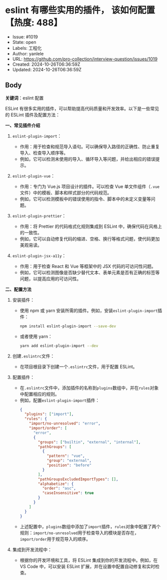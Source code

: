 # eslint 有哪些实用的插件， 该如何配置【热度: 488】

- Issue: #1019
- State: open
- Labels: 工程化
- Author: yanlele
- URL: https://github.com/pro-collection/interview-question/issues/1019
- Created: 2024-10-26T06:36:59Z
- Updated: 2024-10-26T06:36:59Z

## Body

**关键词**：eslint 配置

ESLint 有很多实用的插件，可以帮助提高代码质量和开发效率。以下是一些常见的 ESLint 插件及配置方法：

**一、常见插件介绍**

1. `eslint-plugin-import`：

   - 作用：用于检查和规范导入语句。可以确保导入路径的正确性、防止重复导入、检查导入顺序等。
   - 例如，它可以检测未使用的导入、循环导入等问题，并给出相应的错误提示。

2. `eslint-plugin-vue`：

   - 作用：专门为 Vue.js 项目设计的插件。可以检查 Vue 单文件组件（`.vue`文件）中的模板、脚本和样式部分的代码规范。
   - 例如，它可以检测模板中的错误使用的指令、脚本中的未定义变量等问题。

3. `eslint-plugin-prettier`：

   - 作用：将 Prettier 的代码格式化规则集成到 ESLint 中，确保代码在风格上的一致性。
   - 例如，它可以自动修复代码的缩进、空格、换行等格式问题，使代码更加美观易读。

4. `eslint-plugin-jsx-a11y`：
   - 作用：用于检查 React 和 Vue 等框架中的 JSX 代码的可访问性问题。
   - 例如，它可以检测图像是否缺少替代文本、表单元素是否有正确的标签等问题，以提高应用的可访问性。

**二、配置方法**

1. 安装插件：

   - 使用 npm 或 yarn 安装所需的插件。例如，安装`eslint-plugin-import`插件：
     ```bash
     npm install eslint-plugin-import --save-dev
     ```
   - 或者使用 yarn：
     ```bash
     yarn add eslint-plugin-import --dev
     ```

2. 创建`.eslintrc`文件：

   - 在项目根目录下创建一个`.eslintrc`文件，用于配置 ESLint。

3. 配置插件：

   - 在`.eslintrc`文件中，添加插件的名称到`plugins`数组中，并在`rules`对象中配置相应的规则。
   - 例如，配置`eslint-plugin-import`插件：
     ```json
     {
       "plugins": ["import"],
       "rules": {
         "import/no-unresolved": "error",
         "import/order": [
           "error",
           {
             "groups": ["builtin", "external", "internal"],
             "pathGroups": [
               {
                 "pattern": "vue",
                 "group": "external",
                 "position": "before"
               }
             ],
             "pathGroupsExcludedImportTypes": [],
             "alphabetize": {
               "order": "asc",
               "caseInsensitive": true
             }
           }
         ]
       }
     }
     ```
   - 上述配置中，`plugins`数组中添加了`import`插件，`rules`对象中配置了两个规则：`import/no-unresolved`用于检查导入的模块是否存在，`import/order`用于规范导入的顺序。

4. 集成到开发流程中：
   - 根据你的开发环境和工具，将 ESLint 集成到你的开发流程中。例如，在 VS Code 中，可以安装 ESLint 扩展，并在设置中配置自动修复和实时检查。

